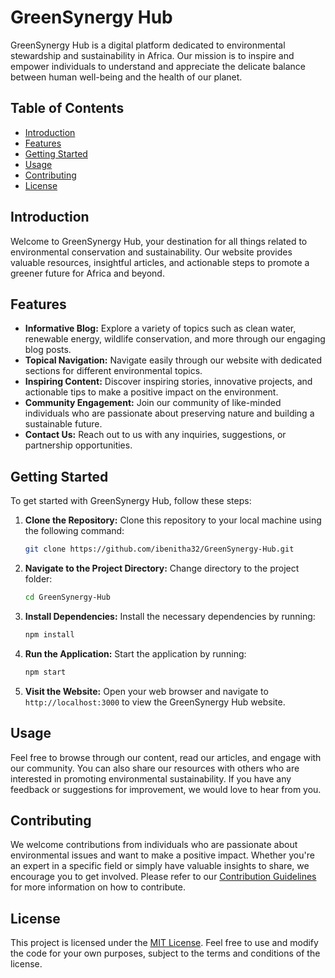 # GreenSynergy Hub

GreenSynergy Hub is a digital platform dedicated to environmental stewardship and sustainability in Africa. Our mission is to inspire and empower individuals to understand and appreciate the delicate balance between human well-being and the health of our planet.

## Table of Contents
- [Introduction](#introduction)
- [Features](#features)
- [Getting Started](#getting-started)
- [Usage](#usage)
- [Contributing](#contributing)
- [License](#license)

## Introduction
Welcome to GreenSynergy Hub, your destination for all things related to environmental conservation and sustainability. Our website provides valuable resources, insightful articles, and actionable steps to promote a greener future for Africa and beyond.

## Features
- **Informative Blog:** Explore a variety of topics such as clean water, renewable energy, wildlife conservation, and more through our engaging blog posts.
- **Topical Navigation:** Navigate easily through our website with dedicated sections for different environmental topics.
- **Inspiring Content:** Discover inspiring stories, innovative projects, and actionable tips to make a positive impact on the environment.
- **Community Engagement:** Join our community of like-minded individuals who are passionate about preserving nature and building a sustainable future.
- **Contact Us:** Reach out to us with any inquiries, suggestions, or partnership opportunities.

## Getting Started
To get started with GreenSynergy Hub, follow these steps:

1. **Clone the Repository:** Clone this repository to your local machine using the following command:
    ```bash
    git clone https://github.com/ibenitha32/GreenSynergy-Hub.git
    ```

2. **Navigate to the Project Directory:** Change directory to the project folder:
    ```bash
    cd GreenSynergy-Hub
    ```

3. **Install Dependencies:** Install the necessary dependencies by running:
    ```bash
    npm install
    ```

4. **Run the Application:** Start the application by running:
    ```bash
    npm start
    ```

5. **Visit the Website:** Open your web browser and navigate to `http://localhost:3000` to view the GreenSynergy Hub website.

## Usage
Feel free to browse through our content, read our articles, and engage with our community. You can also share our resources with others who are interested in promoting environmental sustainability. If you have any feedback or suggestions for improvement, we would love to hear from you.

## Contributing
We welcome contributions from individuals who are passionate about environmental issues and want to make a positive impact. Whether you're an expert in a specific field or simply have valuable insights to share, we encourage you to get involved. Please refer to our [Contribution Guidelines](#) for more information on how to contribute.

## License
This project is licensed under the [MIT License](#). Feel free to use and modify the code for your own purposes, subject to the terms and conditions of the license.
